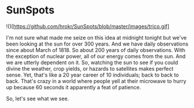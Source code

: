 # SunSpots

!()[https://github.com/hrokr/SunSpots/blob/master/images/trico.gif]


I'm not sure what made me seize on this idea at midnight tonight but we've been looking at the sun for over 300 years. And we have daily observations since about March of 1818. So about 200 years of daily observations.  With the exception of nuclear power, all of our energy comes from the sun. And we are utterly dependent on it. So, watching the sun to see if you could divine the weather, crop yields, or hazards to satellites makes perfect sense. Yet, that's like a 20 year career of 10 individuals; back to back to back.  That's crazy in a world where people yell at their microwave to hurry up because 60 seconds it apparently a feat of patience. 

So, let's see what we see. 
